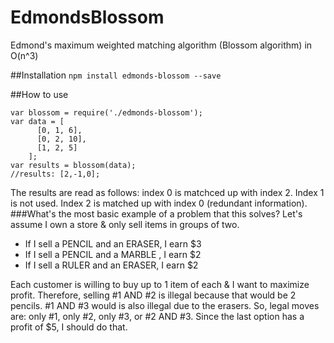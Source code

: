 # EdmondsBlossom
Edmond's maximum weighted matching algorithm (Blossom algorithm) in O(n^3)

##Installation
`npm install edmonds-blossom --save`

##How to use
```
var blossom = require('./edmonds-blossom');
var data = [
      [0, 1, 6],
      [0, 2, 10],
      [1, 2, 5]
    ];
var results = blossom(data);
//results: [2,-1,0];
```
The results are read as follows: index 0 is matchced up with index 2. Index 1 is not used. Index 2 is matched up with index 0 (redundant information).
###What's the most basic example of a problem that this solves?
Let's assume I own a store & only sell items in groups of two.

- If I sell a PENCIL and an ERASER, I earn $3
- If I sell a PENCIL and a MARBLE , I earn $2
- If I sell a RULER and an ERASER, I earn $2

Each customer is willing to buy up to 1 item of each & I want to maximize profit. Therefore, selling #1 AND #2 is illegal because that would be 2 pencils. #1 AND #3 would is also illegal due to the erasers. So, legal moves are: only #1, only #2, only #3, or #2 AND #3. Since the last option has a profit of $5, I should do that.


